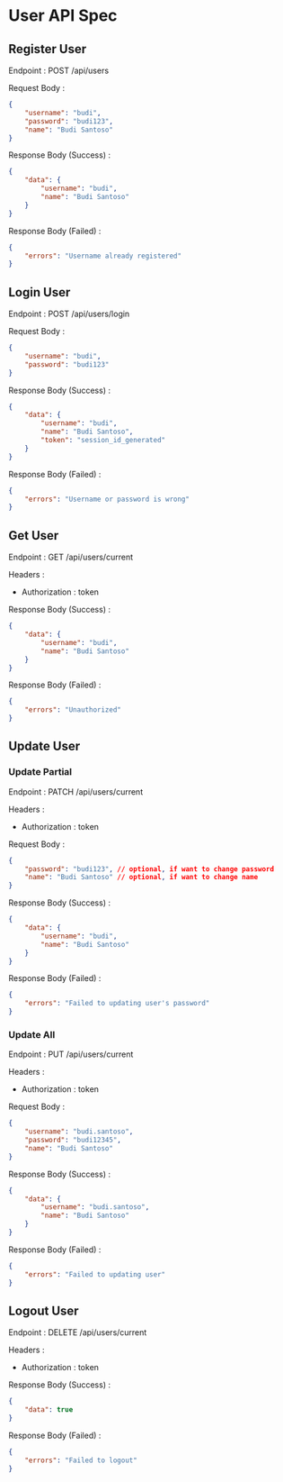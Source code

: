 # User API Spec

## Register User

Endpoint : POST /api/users

Request Body : 

```json
{
    "username": "budi",
    "password": "budi123",
    "name": "Budi Santoso"
}
```

Response Body (Success) : 

```json
{
    "data": {
        "username": "budi",
        "name": "Budi Santoso"
    }
}
```

Response Body (Failed) : 

```json
{
    "errors": "Username already registered"
}
```

## Login User

Endpoint : POST /api/users/login

Request Body : 

```json
{
    "username": "budi",
    "password": "budi123"
}
```

Response Body (Success) : 

```json
{
    "data": {
        "username": "budi",
        "name": "Budi Santoso",
        "token": "session_id_generated"
    }
}
```

Response Body (Failed) : 

```json
{
    "errors": "Username or password is wrong"
}
```

## Get User

Endpoint : GET /api/users/current

Headers :
- Authorization : token

Response Body (Success) : 

```json
{
    "data": {
        "username": "budi",
        "name": "Budi Santoso"
    }
}
```

Response Body (Failed) : 

```json
{
    "errors": "Unauthorized"
}
```

## Update User

### Update Partial
Endpoint : PATCH /api/users/current

Headers :
- Authorization : token

Request Body : 

```json
{
    "password": "budi123", // optional, if want to change password
    "name": "Budi Santoso" // optional, if want to change name
}
```

Response Body (Success) : 

```json
{
    "data": {
        "username": "budi",
        "name": "Budi Santoso"
    }
}
```

Response Body (Failed) : 

```json
{
    "errors": "Failed to updating user's password"
}
```

### Update All
Endpoint : PUT /api/users/current

Headers :
- Authorization : token

Request Body : 

```json
{
    "username": "budi.santoso",
    "password": "budi12345",
    "name": "Budi Santoso"
}
```

Response Body (Success) : 

```json
{
    "data": {
        "username": "budi.santoso",
        "name": "Budi Santoso"
    }
}
```

Response Body (Failed) : 

```json
{
    "errors": "Failed to updating user"
}
```

## Logout User

Endpoint : DELETE /api/users/current

Headers :
- Authorization : token

Response Body (Success) : 

```json
{
    "data": true
}
```

Response Body (Failed) : 

```json
{
    "errors": "Failed to logout"
}
```